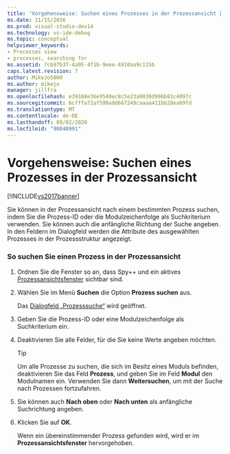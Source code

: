 ```yaml
---
title: 'Vorgehensweise: Suchen eines Prozesses in der Prozessansicht | Microsoft-Dokumentation'
ms.date: 11/15/2016
ms.prod: visual-studio-dev14
ms.technology: vs-ide-debug
ms.topic: conceptual
helpviewer_keywords:
- Processes view
- processes, searching for
ms.assetid: 7cb97b37-4a95-4f1b-9eee-4910aa9c115b
caps.latest.revision: 7
author: MikeJo5000
ms.author: mikejo
manager: jillfra
ms.openlocfilehash: e39168e36e9540ec8c5e23a9030d996b81c4097c
ms.sourcegitcommit: 6cfffa72af599a9d667249caaaa411bb28ea69fd
ms.translationtype: MT
ms.contentlocale: de-DE
ms.lasthandoff: 09/02/2020
ms.locfileid: "90840991"
---
```

# <a name="how-to-search-for-a-process-in-processes-view"></a>Vorgehensweise: Suchen eines Prozesses in der Prozessansicht
[!INCLUDE[vs2017banner](../includes/vs2017banner.md)]

Sie können in der Prozessansicht nach einem bestimmten Prozess suchen, indem Sie die Prozess-ID oder die Modulzeichenfolge als Suchkriterium verwenden. Sie können auch die anfängliche Richtung der Suche angeben. In den Feldern im Dialogfeld werden die Attribute des ausgewählten Prozesses in der Prozessstruktur angezeigt.  
  
### <a name="to-search-for-a-process-in-processes-view"></a>So suchen Sie einen Prozess in der Prozessansicht  
  
1. Ordnen Sie die Fenster so an, dass Spy++ und ein aktives [Prozessansichtsfenster](../debugger/processes-view.md) sichtbar sind.  
  
2. Wählen Sie im Menü **Suchen** die Option **Prozess suchen** aus.  
  
    Das [Dialogfeld „Prozesssuche“](../debugger/process-search-dialog-box.md) wird geöffnet.  
  
3. Geben Sie die Prozess-ID oder eine Modulzeichenfolge als Suchkriterium ein.  
  
4. Deaktivieren Sie alle Felder, für die Sie keine Werte angeben möchten.  
  
   > [!TIP]
   > Um alle Prozesse zu suchen, die sich im Besitz eines Moduls befinden, deaktivieren Sie das Feld **Prozess**, und geben Sie im Feld **Modul** den Modulnamen ein. Verwenden Sie dann **Weitersuchen**, um mit der Suche nach Prozessen fortzufahren.  
  
5. Sie können auch **Nach oben** oder **Nach unten** als anfängliche Suchrichtung angeben.  
  
6. Klicken Sie auf **OK**.  
  
   Wenn ein übereinstimmender Prozess gefunden wird, wird er im **Prozessansichtsfenster** hervorgehoben.
